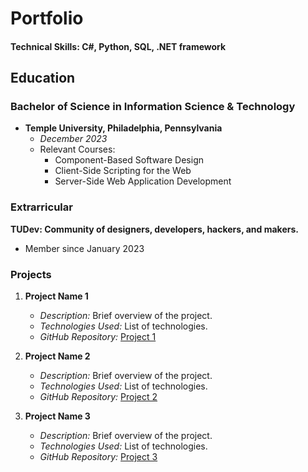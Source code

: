 # Portfolio

#### Technical Skills: C#, Python, SQL, .NET framework

## Education

### Bachelor of Science in Information Science & Technology
- **Temple University, Philadelphia, Pennsylvania**
  - *December 2023*
  - Relevant Courses:
    - Component-Based Software Design
    - Client-Side Scripting for the Web
    - Server-Side Web Application Development

### Extrarricular
**TUDev: Community of designers, developers, hackers, and makers.**
- Member since January 2023

### Projects
1. **Project Name 1**
   - *Description:* Brief overview of the project.
   - *Technologies Used:* List of technologies.
   - *GitHub Repository:* [Project 1](https://github.com/yourusername/project1)

2. **Project Name 2**
   - *Description:* Brief overview of the project.
   - *Technologies Used:* List of technologies.
   - *GitHub Repository:* [Project 2](https://github.com/yourusername/project2)

3. **Project Name 3**
   - *Description:* Brief overview of the project.
   - *Technologies Used:* List of technologies.
   - *GitHub Repository:* [Project 3](https://github.com/yourusername/project3)
